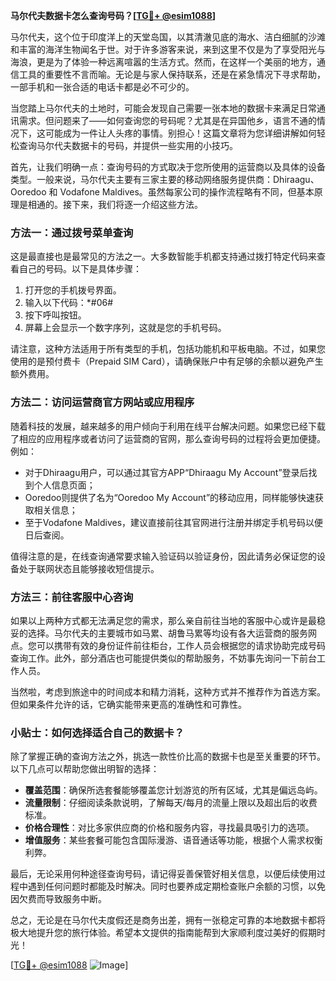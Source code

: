 **马尔代夫数据卡怎么查询号码？[[TG💪+ @esim1088](https://t.me/s/esim1088)]**

马尔代夫，这个位于印度洋上的天堂岛国，以其清澈见底的海水、洁白细腻的沙滩和丰富的海洋生物闻名于世。对于许多游客来说，来到这里不仅是为了享受阳光与海浪，更是为了体验一种远离喧嚣的生活方式。然而，在这样一个美丽的地方，通信工具的重要性不言而喻。无论是与家人保持联系，还是在紧急情况下寻求帮助，一部手机和一张合适的电话卡都是必不可少的。

当您踏上马尔代夫的土地时，可能会发现自己需要一张本地的数据卡来满足日常通讯需求。但问题来了——如何查询您的号码呢？尤其是在异国他乡，语言不通的情况下，这可能成为一件让人头疼的事情。别担心！这篇文章将为您详细讲解如何轻松查询马尔代夫数据卡的号码，并提供一些实用的小技巧。

首先，让我们明确一点：查询号码的方式取决于您所使用的运营商以及具体的设备类型。一般来说，马尔代夫主要有三家主要的移动网络服务提供商：Dhiraagu、Ooredoo 和 Vodafone Maldives。虽然每家公司的操作流程略有不同，但基本原理是相通的。接下来，我们将逐一介绍这些方法。

### 方法一：通过拨号菜单查询

这是最直接也是最常见的方法之一。大多数智能手机都支持通过拨打特定代码来查看自己的号码。以下是具体步骤：

1. 打开您的手机拨号界面。
2. 输入以下代码：*#06#
3. 按下呼叫按钮。
4. 屏幕上会显示一个数字序列，这就是您的手机号码。

请注意，这种方法适用于所有类型的手机，包括功能机和平板电脑。不过，如果您使用的是预付费卡（Prepaid SIM Card），请确保账户中有足够的余额以避免产生额外费用。

### 方法二：访问运营商官方网站或应用程序

随着科技的发展，越来越多的用户倾向于利用在线平台解决问题。如果您已经下载了相应的应用程序或者访问了运营商的官网，那么查询号码的过程将会更加便捷。例如：

- 对于Dhiraagu用户，可以通过其官方APP“Dhiraagu My Account”登录后找到个人信息页面；
- Ooredoo则提供了名为“Ooredoo My Account”的移动应用，同样能够快速获取相关信息；
- 至于Vodafone Maldives，建议直接前往其官网进行注册并绑定手机号码以便日后查阅。

值得注意的是，在线查询通常要求输入验证码以验证身份，因此请务必保证您的设备处于联网状态且能够接收短信提示。

### 方法三：前往客服中心咨询

如果以上两种方式都无法满足您的需求，那么亲自前往当地的客服中心或许是最稳妥的选择。马尔代夫的主要城市如马累、胡鲁马累等均设有各大运营商的服务网点。您可以携带有效的身份证件前往柜台，工作人员会根据您的请求协助完成号码查询工作。此外，部分酒店也可能提供类似的帮助服务，不妨事先询问一下前台工作人员。

当然啦，考虑到旅途中的时间成本和精力消耗，这种方式并不推荐作为首选方案。但如果条件允许的话，它确实能带来更高的准确性和可靠性。

### 小贴士：如何选择适合自己的数据卡？

除了掌握正确的查询方法之外，挑选一款性价比高的数据卡也是至关重要的环节。以下几点可以帮助您做出明智的选择：

- **覆盖范围**：确保所选套餐能够覆盖您计划游览的所有区域，尤其是偏远岛屿。
- **流量限制**：仔细阅读条款说明，了解每天/每月的流量上限以及超出后的收费标准。
- **价格合理性**：对比多家供应商的价格和服务内容，寻找最具吸引力的选项。
- **增值服务**：某些套餐可能包含国际漫游、语音通话等功能，根据个人需求权衡利弊。

最后，无论采用何种途径查询号码，请记得妥善保管好相关信息，以便后续使用过程中遇到任何问题时都能及时解决。同时也要养成定期检查账户余额的习惯，以免因欠费而导致服务中断。

总之，无论是在马尔代夫度假还是商务出差，拥有一张稳定可靠的本地数据卡都将极大地提升您的旅行体验。希望本文提供的指南能帮到大家顺利度过美好的假期时光！

[[TG💪+ @esim1088](https://t.me/s/esim1088) ![Image](https://i.postimg.cc/4NQfJmqS/Snipaste-2025-05-13-00-14-12.png)]